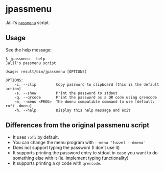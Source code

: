 # jpassmenu

Jalil's [`passmenu`](https://git.zx2c4.com/password-store/tree/contrib/dmenu) script.

## Usage

See the help message:

```console
$ jpassmenu --help
Jalil's passmenu script

Usage: result/bin/jpassmenu [OPTIONS]

OPTIONS:
    -c, --clip         Copy password to clipboard [this is the default action]
    -s, --show         Print the password to stdout
    -q, --qrcode       Print the password as a QR code using qrencode
    -m, --menu <PROG>  The dmenu compatible command to use [default: rofi -dmenu]
    -h, --help         Display this help message and exit

```

## Differences from the original passmenu script

- It uses `rofi` by default.
- You can change the menu program with `--menu 'fuzzel --dmenu'`
- Does not support typing the password (I don't use it)
- It supports printing the password entry to stdout in case you want to do
  something else with it (ie. implement typing functionality)
- It supports printing a qr code with `qrencode`.
